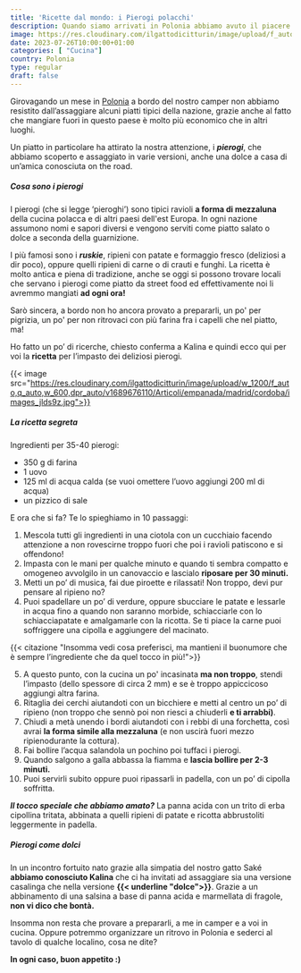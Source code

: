 ```yaml
---
title: 'Ricette dal mondo: i Pierogi polacchi'
description: Quando siamo arrivati in Polonia abbiamo avuto il piacere di assaggiare i pierogi, tipici ravioli, nella versione salata.. e dolce! Siediti, abbiamo aggiunto un posto a tavola!
image: https://res.cloudinary.com/ilgattodicitturin/image/upload/f_auto,q_auto,w_600,dpr_auto/v1689676111/Articoli/empanada/madrid/cordoba/Pierogi_z_mas%C5%82em_-_2023.03.31_kl1rw7.jpg
date: 2023-07-26T10:00:00+01:00
categories: [ "Cucina"]
country: Polonia
type: regular
draft: false
---
```


Girovagando un mese in [Polonia](/blog/viaggio-polonia-in-camper-itinerari) a bordo del nostro camper non abbiamo resistito dall’assaggiare alcuni piatti tipici della nazione, grazie anche al fatto che mangiare fuori in questo paese è molto più economico che in altri luoghi. 

Un piatto in particolare ha attirato la nostra attenzione, i ***pierogi***, che abbiamo scoperto e assaggiato in varie versioni, anche una dolce a casa di un’amica conosciuta on the road.

##### Cosa sono i pierogi 

I pierogi (che si legge ‘pieroghi’) sono tipici ravioli **a forma di mezzaluna** della cucina polacca e di altri paesi dell'est Europa. In ogni nazione assumono nomi e sapori diversi e vengono serviti come piatto salato o dolce a seconda della guarnizione. 

I più famosi sono i ***ruskie***, ripieni con patate e formaggio fresco (deliziosi a dir poco), oppure quelli ripieni di carne o di crauti e funghi. La ricetta è molto antica e piena di tradizione, anche se oggi si possono trovare locali che servano i pierogi come piatto da street food ed effettivamente noi li avremmo mangiati **ad ogni ora!**

Sarò sincera, a bordo non ho ancora provato a prepararli, un po' per pigrizia, un po' per non ritrovaci con più farina fra i capelli che nel piatto, ma! 

Ho fatto un po’ di ricerche, chiesto conferma a Kalina e quindi ecco qui per voi la **ricetta** per l’impasto dei deliziosi pierogi. 

{{< image src="https://res.cloudinary.com/ilgattodicitturin/image/upload/w_1200/f_auto,q_auto,w_600,dpr_auto/v1689676110/Articoli/empanada/madrid/cordoba/images_jlds9z.jpg">}}

##### La ricetta segreta
Ingredienti per 35-40 pierogi:
- 350 g di farina
- 1 uovo
- 125 ml di acqua calda (se vuoi omettere l’uovo aggiungi 200 ml di acqua)
- un pizzico di sale

E ora che si fa? Te lo spieghiamo in 10 passaggi:

1. Mescola tutti gli ingredienti in una ciotola con un cucchiaio facendo attenzione a non rovescirne troppo fuori che poi i ravioli patiscono e si offendono! 
2. Impasta con le mani per qualche minuto e quando ti sembra compatto e omogeneo avvolgilo in un canovaccio e lascialo **riposare per 30 minuti.**
3. Metti un po’ di musica, fai due piroette e rilassati! Non troppo, devi pur pensare al ripieno no?
4. Puoi spadellare un po’ di verdure, oppure sbucciare le patate e lessarle in acqua fino a quando non saranno morbide, schiacciarle con lo schiacciapatate e amalgamarle con la ricotta. Se ti piace la carne puoi soffriggere una cipolla e aggiungere del macinato. 

{{< citazione "Insomma vedi cosa preferisci, ma mantieni il buonumore che è sempre l’ingrediente che da quel tocco in più!">}}

5. A questo punto, con la cucina un po' incasinata **ma non troppo**, stendi l’impasto (dello spessore di circa 2 mm) e se è troppo appiccicoso aggiungi altra farina.
6. Ritaglia dei cerchi aiutandoti con un bicchiere e metti al centro un po’ di ripieno (non troppo che sennò poi non riesci a chiuderli **e ti arrabbi)**. 
7. Chiudi a metà unendo i bordi aiutandoti con i rebbi di una forchetta, così avrai **la forma simile alla mezzaluna** (e non uscirà fuori mezzo ripienodurante la cottura). 
8. Fai bollire l’acqua salandola un pochino poi tuffaci i pierogi. 
9. Quando salgono a galla abbassa la fiamma e **lascia bollire per 2-3 minuti.** 
10. Puoi servirli subito oppure puoi ripassarli in padella, con un po’ di cipolla soffritta. 
    
***Il tocco speciale che abbiamo amato?*** La panna acida con un trito di erba cipollina tritata, abbinata a quelli ripieni di patate e ricotta abbrustoliti leggermente in padella. 

##### Pierogi come dolci

In un incontro fortuito nato grazie alla simpatia del nostro gatto Saké **abbiamo conosciuto Kalina** che ci ha invitati ad assaggiare sia una versione casalinga che nella versione **{{< underline "dolce">}}**. Grazie a un abbinamento di una salsina a base di panna acida e marmellata di fragole, **non vi dico che bontà.**
<!-- 
Quel giorno, a casa di Kalina, abbiamo avuto l’onore di poterli assaggiare anche nella versione **{{< underline "dolce">}}**, grazie a un abbinamento di una salsina a base di panna acida e marmellata di fragole, non vi dico che bontà. -->

Insomma non resta che provare a prepararli, a me in camper e a voi in cucina. Oppure potremmo organizzare un ritrovo in Polonia e sederci al tavolo di qualche localino, cosa ne dite?  

**In ogni caso, buon appetito :)**

<!-- Vuoi rivedere le nostre avventure in Polonia? Puoi ritrovarle {{<extLink "in questa playlist" "https://youtube.com/playlist?list=PLHaclq_J5PZ84ExiQy9T8MXHIOFWhqHQV">}}. -->
